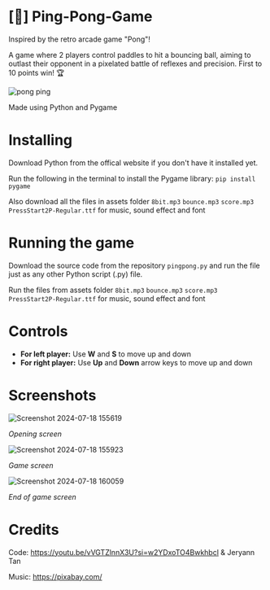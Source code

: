 # [🏓] Ping-Pong-Game
Inspired by the retro arcade game "Pong"!

A game where 2 players control paddles to hit a bouncing ball, aiming to outlast their opponent in a pixelated battle of reflexes and precision. First to 10 points win! 🏆

![pong ping](https://github.com/JAW-05/Ping-Pong-Game/assets/174991311/7634e382-381f-4db9-93ec-69e6d2de1a4b)


Made using Python and Pygame 
# Installing
Download Python from the offical website if you don't have it installed yet.

Run the following in the terminal to install the Pygame library: `pip install pygame`

Also download all the files in assets folder `8bit.mp3` `bounce.mp3` `score.mp3` `PressStart2P-Regular.ttf` for music, sound effect and font

# Running the game
Download the source code from the repository `pingpong.py` and run the file just as any other Python script (.py) file.

Run the files from assets folder `8bit.mp3` `bounce.mp3` `score.mp3` `PressStart2P-Regular.ttf` for music, sound effect and font

# Controls 
* **For left player:** Use **W** and **S** to move up and down
* **For right player:** Use **Up** and **Down** arrow keys to move up and down

# Screenshots

![Screenshot 2024-07-18 155619](https://github.com/user-attachments/assets/8c039d03-f3f5-4df5-bbb9-521e179733e3)

*Opening screen*

![Screenshot 2024-07-18 155923](https://github.com/user-attachments/assets/cb5b3018-d29a-4ce2-a46e-d193165a18da)

*Game screen*

![Screenshot 2024-07-18 160059](https://github.com/user-attachments/assets/d0ae469c-a97a-41b6-88a2-c4dbe10f4a4d)

*End of game screen*

# Credits 
Code: 
https://youtu.be/vVGTZlnnX3U?si=w2YDxoTO4Bwkhbcl &
Jeryann Tan

Music:
https://pixabay.com/


